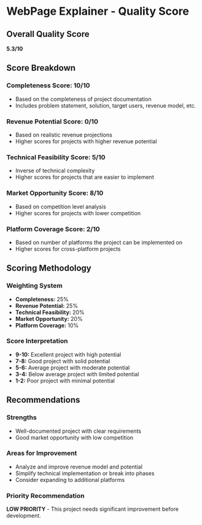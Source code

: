 # WebPage Explainer - Quality Score

## Overall Quality Score
**5.3/10**

## Score Breakdown

### Completeness Score: 10/10
- Based on the completeness of project documentation
- Includes problem statement, solution, target users, revenue model, etc.

### Revenue Potential Score: 0/10
- Based on realistic revenue projections
- Higher scores for projects with higher revenue potential

### Technical Feasibility Score: 5/10
- Inverse of technical complexity
- Higher scores for projects that are easier to implement

### Market Opportunity Score: 8/10
- Based on competition level analysis
- Higher scores for projects with lower competition

### Platform Coverage Score: 2/10
- Based on number of platforms the project can be implemented on
- Higher scores for cross-platform projects

## Scoring Methodology

### Weighting System
- **Completeness:** 25%
- **Revenue Potential:** 25%
- **Technical Feasibility:** 20%
- **Market Opportunity:** 20%
- **Platform Coverage:** 10%

### Score Interpretation
- **9-10:** Excellent project with high potential
- **7-8:** Good project with solid potential
- **5-6:** Average project with moderate potential
- **3-4:** Below average project with limited potential
- **1-2:** Poor project with minimal potential

## Recommendations

### Strengths
- Well-documented project with clear requirements
- Good market opportunity with low competition

### Areas for Improvement
- Analyze and improve revenue model and potential
- Simplify technical implementation or break into phases
- Consider expanding to additional platforms

### Priority Recommendation
**LOW PRIORITY** - This project needs significant improvement before development.
